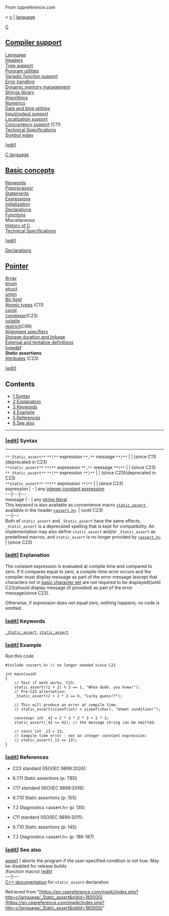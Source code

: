 From cppreference.com

< [c](../../c.html "c")‎ | [language](../language.html "c/language")

[ C](../../c.html "c")

[Compiler support](../compiler_support.html "c/compiler support")  
---  
[Language](../language.html "c/language")  
[Headers](../header.html "c/header")  
[Type support](../types.html "c/types")  
[Program utilities](../program.html "c/program")  
[Variadic function support](../variadic.html "c/variadic")  
[Error handling](../error.html "c/error")  
[Dynamic memory management](../memory.html "c/memory")  
[Strings library](../string.html "c/string")  
[Algorithms](../algorithm.html "c/algorithm")  
[Numerics](../numeric.html "c/numeric")  
[Date and time utilities](../chrono.html "c/chrono")  
[Input/output support](../io.html "c/io")  
[Localization support](../locale.html "c/locale")  
[Concurrency support](../thread.html "c/thread") (C11)  
[Technical Specifications](../experimental.html "c/experimental")  
[Symbol index](../index.html "c/symbol index")  
  
[[edit]](https://en.cppreference.com/mwiki/index.php?title=Template:c/navbar_content&action=edit)

[ C language](../language.html "c/language")

[Basic concepts](basic_concepts.html "c/language/basic concepts")  
---  
[ Keywords](../keyword.html "c/keyword")  
[ Preprocessor](../preprocessor.html "c/preprocessor")  
[ Statements](statements.html "c/language/statements")  
[ Expressions](operators.html "c/language/expressions")  
[ Initialization](initialization.html "c/language/initialization")  
[ Declarations](declarations.html "c/language/declarations")  
[ Functions](functions.html "c/language/functions")  
Miscellaneous  
[ History of C](history.html "c/language/history")  
[Technical Specifications](../experimental.html "c/experimental")  
  
[[edit]](https://en.cppreference.com/mwiki/index.php?title=Template:c/language/navbar_content&action=edit)

[ Declarations](declarations.html "c/language/declarations")

[Pointer](pointer.html "c/language/pointer")  
---  
[Array](array.html "c/language/array")  
[enum](enum.html "c/language/enum")  
[struct](struct.html "c/language/struct")  
[union](union.html "c/language/union")  
[Bit-field](bit_field.html "c/language/bit field")  
[Atomic types](atomic.html "c/language/atomic") (C11)  
[const](const.html "c/language/const")  
[constexpr](constexpr.html "c/language/constexpr")(C23)  
[volatile](volatile.html "c/language/volatile")  
[restrict](restrict.html "c/language/restrict")(C99)  
[Alignment specifiers](alignas.html "c/language/ Alignas")  
[Storage duration and linkage](storage_class_specifiers.html "c/language/storage duration")  
[External and tentative definitions](extern.html "c/language/extern")  
[typedef](typedef.html "c/language/typedef")  
**Static assertions**  
[Attributes](attributes.html "c/language/attributes") (C23)  
  
[[edit]](https://en.cppreference.com/mwiki/index.php?title=Template:c/language/declarations/navbar_content&action=edit)

## Contents

  * [1 Syntax](static_assert.html#Syntax)
  * [2 Explanation](static_assert.html#Explanation)
  * [3 Keywords](static_assert.html#Keywords)
  * [4 Example](static_assert.html#Example)
  * [5 References](static_assert.html#References)
  * [6 See also](static_assert.html#See_also)

  
---  
  
### [[edit](https://en.cppreference.com/mwiki/index.php?title=c/language/_Static_assert&action=edit&section=1 "Edit section: Syntax")] Syntax  
  
---  
`**_Static_assert**` `**(**` expression `**,**` message `**)**` |  |  (since C11)(deprecated in C23)  
`**static_assert**` `**(**` expression `**,**` message `**)**` |  |  (since C23)  
`**_Static_assert**` `**(**` expression `**)**` |  |  (since C23)(deprecated in C23)  
`**static_assert**` `**(**` expression `**)**` |  |  (since C23)  
expression |  \-  |  any [integer constant expression](constant_expression.html "c/language/constant expression")  
---|---|---  
message |  \-  |  any [string literal](string_literal.html "c/language/string literal")  
This keyword is also available as convenience macro [`static_assert`](../error/static_assert.html "c/error/static assert"), available in the header [`<assert.h>`](../header/assert.html "c/header/assert").  | (until C23)  
---|---  
Both of `static_assert` and `_Static_assert` have the same effects. `_Static_assert` is a deprecated spelling that is kept for compatibility. An implementation may also define `static_assert` and/or `_Static_assert` as predefined macros, and `static_assert` is no longer provided by [`<assert.h>`](../header/assert.html "c/header/assert").  | (since C23)  
  
### [[edit](https://en.cppreference.com/mwiki/index.php?title=c/language/_Static_assert&action=edit&section=2 "Edit section: Explanation")] Explanation

The constant expression is evaluated at compile time and compared to zero. If it compares equal to zero, a compile-time error occurs and the compiler must display message as part of the error message (except that characters not in [basic character set](charset.html "c/language/charset") are not required to be displayed)(until C23)should display message (if provided) as part of the error message(since C23). 

Otherwise, if expression does not equal zero, nothing happens; no code is emitted. 

### [[edit](https://en.cppreference.com/mwiki/index.php?title=c/language/_Static_assert&action=edit&section=3 "Edit section: Keywords")] Keywords

[`_Static_assert`](../keyword/_Static_assert.html "c/keyword/ Static assert"), [`static_assert`](../keyword/static_assert.html "c/keyword/static assert")

### [[edit](https://en.cppreference.com/mwiki/index.php?title=c/language/_Static_assert&action=edit&section=4 "Edit section: Example")] Example

Run this code
    
    
    #include <assert.h> // no longer needed since C23
     
    int main(void)
    {
        // Test if math works, C23:
        static_assert((2 + 2) % 3 == 1, "Whoa dude, you knew!");
        // Pre-C23 alternative:
        _Static_assert(2 + 2 * 2 == 6, "Lucky guess!?");
     
        // This will produce an error at compile time.
        // static_assert(sizeof(int) < sizeof(char), "Unmet condition!");
     
        constexpr int _42 = 2 * 3 * 2 * 3 + 2 * 3;
        static_assert(_42 == 42); // the message string can be omitted.
     
        // const int _13 = 13;
        // Compile time error - not an integer constant expression:
        // static_assert(_13 == 13);
    }

### [[edit](https://en.cppreference.com/mwiki/index.php?title=c/language/_Static_assert&action=edit&section=5 "Edit section: References")] References

  * C23 standard (ISO/IEC 9899:2024): 



    

  * 6.7.11 Static assertions (p: TBD) 



  * C17 standard (ISO/IEC 9899:2018): 



    

  * 6.7.10 Static assertions (p: 105) 



    

  * 7.2 Diagnostics <assert.h> (p: 135) 



  * C11 standard (ISO/IEC 9899:2011): 



    

  * 6.7.10 Static assertions (p: 145) 



    

  * 7.2 Diagnostics <assert.h> (p: 186-187) 



### [[edit](https://en.cppreference.com/mwiki/index.php?title=c/language/_Static_assert&action=edit&section=6 "Edit section: See also")] See also

[ assert](../error/assert.html "c/error/assert") |  aborts the program if the user-specified condition is not true. May be disabled for release builds   
(function macro) [[edit]](https://en.cppreference.com/mwiki/index.php?title=Template:c/error/dsc_assert&action=edit)  
---|---  
[C++ documentation](../../cpp/language/static_assert.html "cpp/language/static assert") for `static_assert` declaration  
  
Retrieved from "[https://en.cppreference.com/mwiki/index.php?title=c/language/_Static_assert&oldid=180000](https://en.cppreference.com/mwiki/index.php?title=c/language/_Static_assert&oldid=180000)" 

